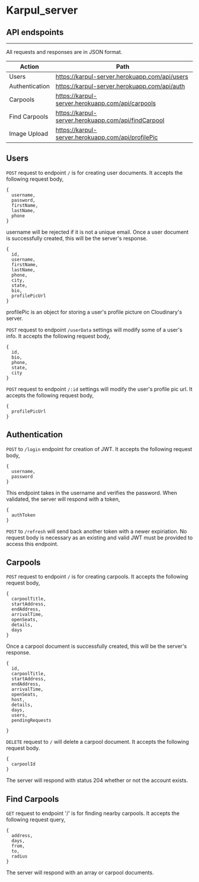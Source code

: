 # Karpul_server

## API endspoints
-----------------
All requests and responses are in JSON format.

|Action|Path|
|------|----|
|Users|https://karpul-server.herokuapp.com/api/users|
|Authentication|https://karpul-server.herokuapp.com/api/auth|
|Carpools|https://karpul-server.herokuapp.com/api/carpools|
|Find Carpools|https://karpul-server.herokuapp.com/api/findCarpool|
|Image Upload|https://karpul-server.herokuapp.com/api/profilePic|

## Users
`POST` request to endpoint `/` is for creating user documents. It accepts the following request body,
```
{
  username,
  password,
  firstName, 
  lastName,
  phone
}
```
username will be rejected if it is not a unique email. Once a user document is successfully created, this will be the server's response.
```
{
  id,
  username,
  firstName,
  lastName,
  phone,
  city,
  state,
  bio,
  profilePicUrl
}
```
profilePic is an object for storing a user's profile picture on Cloudinary's server.

`POST` request to endpoint `/userData` settings will modify some of a user's info. It accepts the following request body,
```
{
  id,
  bio,
  phone,
  state,
  city
}
```

`POST` request to endpoint `/:id` settings will modify the user's profile pic url. It accepts the following request body,
```
{
  profilePicUrl
}
```
## Authentication
`POST` to `/login` endpoint for creation of JWT. It accepts the following request body,
```
{
  username,
  password
}
```
This endpoint takes in the username and verifies the password. When validated, the server will respond with a token,
```
{
  authToken
}
```
`POST` to `/refresh` will send back another token with a newer expiriation. No request body is necessary as an existing and valid JWT must be provided to access this endpoint.

## Carpools
`POST` request to endpoint `/` is for creating carpools. It accepts the following request body,
```
{
  carpoolTitle, 
  startAddress, 
  endAddress, 
  arrivalTime, 
  openSeats, 
  details, 
  days
}
```
Once a carpool document is successfully created, this will be the server's response.
```
{
  id,
  carpoolTitle, 
  startAddress, 
  endAddress, 
  arrivalTime, 
  openSeats,
  host,
  details, 
  days,
  users,
  pendingRequests
  
}
```
`DELETE` request to `/` will delete a carpool document. It accepts the following request body.
```
{
  carpoolId
}
```
The server will respond with status 204 whether or not the account exists.

## Find Carpools

`GET` request to endpoint '/' is for finding nearby carpools. It accepts the following request query,
```
{
  address,
  days,
  from,
  to,
  radius
}
```
The server will respond with an array or carpool documents.
